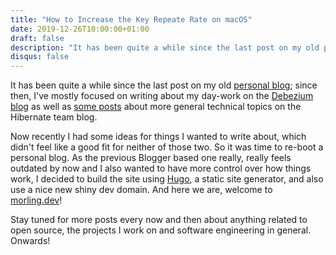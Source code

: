 ```yaml
---
title: "How to Increase the Key Repeate Rate on macOS"
date: 2019-12-26T10:00:00+01:00
draft: false
description: "It has been quite a while since the last post on my old personal blog; since then, I’ve mostly focused on writing about my day-work on the Debezium blog as well as some posts about more general technical topics on the Hibernate team blog. Now recently I had some ideas for things I wanted to write about..."
disqus: false
---
```


It has been quite a while since the last post on my old [personal blog](http://musingsofaprogrammingaddict.blogspot.com/);
since then, I've mostly focused on writing about my day-work on the [Debezium blog](https://debezium.io/blog/) as well as [some posts](https://in.relation.to/gunnar-morling/) about more general technical topics on the Hibernate team blog.

Now recently I had some ideas for things I wanted to write about, which didn't feel like a good fit for neither of those two.
So it was time to re-boot a personal blog.
As the previous Blogger based one really, really feels outdated by now and I also wanted to have more control over how things work, I decided to build the site using [Hugo](https://gohugo.io/), a static site generator, and also use a nice new shiny dev domain.
And here we are, welcome to [morling.dev](/)!

Stay tuned for more posts every now and then about anything related to open source, the projects I work on and software engineering in general.
Onwards!
